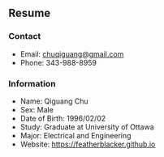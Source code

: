 ## Resume

### Contact

- Email: chuqiguang@gmail.com
- Phone: 343-988-8959

### Information

- Name: Qiguang Chu
- Sex: Male
- Date of Birth: 1996/02/02
- Study: Graduate at University of Ottawa
- Major: Electrical and Engineering
- Website: https://featherblacker.github.io

